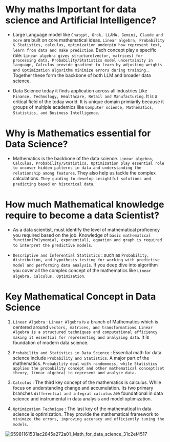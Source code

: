 # Why maths Important for data science and Artificial Intelligence?

- Large Language model like `Chatgpt, Grok, LLAMA, Gemini, Claude and more` are built on core mathematical ideas. `Linear algebra, Probability & Statistics, calculus, optimization underpin how represent text, learn from data and make prediction`. Each concept play a specific role: `Linear algebra gives structure(vector, matrices) for processing data, Probability/Statistics model uncertainity in language, Calculus provide gradient to learn by adjusting weights and Optimization algorithm minimize errors during training.`. Together these form the backbone of both LLM and broader data science.

- Data Science today it finds application across all industries Like `Finance, Technology, Healthcare, Retail and Manufacturing`. It is a critical field of the today world. It is unique domain primiarily because it groups of multiple academics like `Computer science, Mathematics, Statistics, and Business Intelligence`.

# Why is Mathematics essential for Data Science?

- Mathematics is the backbone of the data science. `Linear algebra, Calculus, Probability/Statistics, Optimization play essential role to uncover hidden patterns in data and understanding the relationship among features`. They also help us tackle the complex calculations. `They guiding to develop insightful solutions and predicting based on historical data`.

# How much Mathematical knowledge require to become a data Scientist?

- As a data scientist, must identify the level of mathematical proficency you required based on the job. Knowledge of `basic mathematical function(Polynomial, exponential), equation and graph is required to interpret the predictive models`.

- `Descriptive and Inferential Statistics` : such as `Probability, distribution, and hypothesis testing for working with predictive model and performing data analysis`. If you deep dive into algorithm you cover all the complex concept of the mathematics like `Linear algebra, Calculus, Optimization`.

# Key Mathematical Concept in Data Science

1. `Linear Algebra` : `Linear Algebra` is a branch of Mathematics which is centered around `vectors, matrices, and transformations`. `Linear Algebra is a structured techniques and computational efficiency making it essential for representing and analyzing data`. It is foundation of modern data science.

2. `Probability and Statistics in Data Science` : Essential math for data science include `Probability and Statistics`. A major part of the mathematics. `Probability deal with randomness, while Statistics applies the probability concept and other mathematical concept(set theory, linear algebra) to represent and analyze data.`

3. `Calculus` : The third key concept of the mathematics is calculus. While focus on understanding change and accumulation. Its two primary branches `differential and integral calculus` are foundational in data science and instrumental in data analysis and model optimization.

5. `Optimization Technique` : The last key of the mathematical in data science is optimization. They provide the mathematical framework to `minimize the errors, improving accuracy and efficiently tuning the models`.

![65981161531ac2845a272a01_Math_for_data_science_31c2ef4517](https://github.com/user-attachments/assets/e43cf205-f195-4b3d-93b2-a4b7dc33ab5f)
